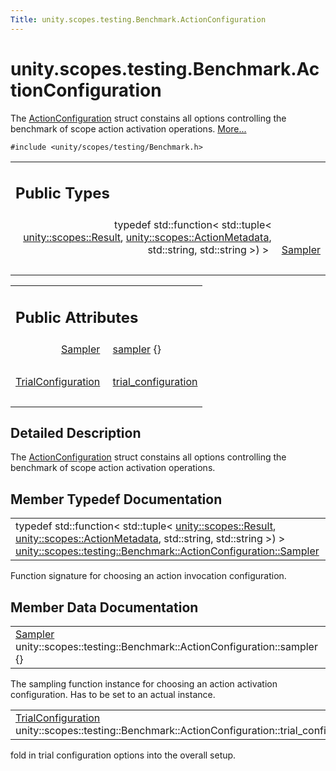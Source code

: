 ```yaml
---
Title: unity.scopes.testing.Benchmark.ActionConfiguration
---
```


# unity.scopes.testing.Benchmark.ActionConfiguration

<p>The <a class="el" href="index.html" title="The ActionConfiguration struct constains all options controlling the benchmark of scope action activa...">ActionConfiguration</a> struct constains all options controlling the benchmark of scope action activation operations.  
<a href="#details">More...</a></p>
<p><code>#include &lt;unity/scopes/testing/Benchmark.h&gt;</code></p>
<table class="memberdecls">
<tr class="heading"><td colspan="2"><h2 class="groupheader">
Public Types</h2></td></tr>
<tr class="memitem:ae19d4beb525c9a294a62e57cac271b78"><td class="memItemLeft" align="right" valign="top">typedef std::function&lt; std::tuple&lt; <a class="el" href="unity.scopes.Result.md">unity::scopes::Result</a>, <a class="el" href="unity.scopes.ActionMetadata.md">unity::scopes::ActionMetadata</a>, std::string, std::string &gt;) &gt;&#160;</td><td class="memItemRight" valign="bottom"><a class="el" href="#ae19d4beb525c9a294a62e57cac271b78">Sampler</a></td></tr>
<tr class="separator:ae19d4beb525c9a294a62e57cac271b78"><td class="memSeparator" colspan="2">&#160;</td></tr>
</table><table class="memberdecls">
<tr class="heading"><td colspan="2"><h2 class="groupheader">
Public Attributes</h2></td></tr>
<tr class="memitem:acd2351295122c55b350631d2b4619f18"><td class="memItemLeft" align="right" valign="top"><a class="el" href="#ae19d4beb525c9a294a62e57cac271b78">Sampler</a>&#160;</td><td class="memItemRight" valign="bottom"><a class="el" href="#acd2351295122c55b350631d2b4619f18">sampler</a> {}</td></tr>
<tr class="separator:acd2351295122c55b350631d2b4619f18"><td class="memSeparator" colspan="2">&#160;</td></tr>
<tr class="memitem:afe76469ab9fadfe40a6de86188060fd5"><td class="memItemLeft" align="right" valign="top"><a class="el" href="unity.scopes.testing.Benchmark.TrialConfiguration.md">TrialConfiguration</a>&#160;</td><td class="memItemRight" valign="bottom"><a class="el" href="#afe76469ab9fadfe40a6de86188060fd5">trial_configuration</a></td></tr>
<tr class="separator:afe76469ab9fadfe40a6de86188060fd5"><td class="memSeparator" colspan="2">&#160;</td></tr>
</table>
<a name="details" id="details"></a><h2 class="groupheader">Detailed Description</h2>
<p>The <a class="el" href="index.html" title="The ActionConfiguration struct constains all options controlling the benchmark of scope action activa...">ActionConfiguration</a> struct constains all options controlling the benchmark of scope action activation operations. </p>
<h2 class="groupheader">Member Typedef Documentation</h2>
<table class="memname">
<tr>
<td class="memname">typedef std::function&lt; std::tuple&lt; <a class="el" href="unity.scopes.Result.md">unity::scopes::Result</a>, <a class="el" href="unity.scopes.ActionMetadata.md">unity::scopes::ActionMetadata</a>, std::string, std::string &gt;) &gt; <a class="el" href="#ae19d4beb525c9a294a62e57cac271b78">unity::scopes::testing::Benchmark::ActionConfiguration::Sampler</a></td>
</tr>
</table>
<p>Function signature for choosing an action invocation configuration. </p>
<h2 class="groupheader">Member Data Documentation</h2>
<table class="memname">
<tr>
<td class="memname"><a class="el" href="#ae19d4beb525c9a294a62e57cac271b78">Sampler</a> unity::scopes::testing::Benchmark::ActionConfiguration::sampler {}</td>
</tr>
</table>
<p>The sampling function instance for choosing an action activation configuration. Has to be set to an actual instance. </p>
<table class="memname">
<tr>
<td class="memname"><a class="el" href="unity.scopes.testing.Benchmark.TrialConfiguration.md">TrialConfiguration</a> unity::scopes::testing::Benchmark::ActionConfiguration::trial_configuration</td>
</tr>
</table>
<p>fold in trial configuration options into the overall setup. </p>
